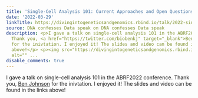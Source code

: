 ```yaml
---
title: 'Single-Cell Analysis 101: Current Approaches and Open Questions'
date: '2022-03-29'
linkTitle: https://divingintogeneticsandgenomics.rbind.io/talk/2022-single-cell-abrf/
source: DNA confesses Data speak on DNA confesses Data speak
description: <p>I gave a talk on single-cell analysis 101 in the ABRF2022 conference.
  Thank you, <a href="https://twitter.com/biobenkj" target="_blank">Ben Johnson</a>
  for the inivtation. I enjoyed it! The slides and video can be found in the links
  above!</p> <p><img src="https://divingintogeneticsandgenomics.rbind.io/img/ABRF-single-cell.png"
  alt="" ...
disable_comments: true
---
```

<p>I gave a talk on single-cell analysis 101 in the ABRF2022 conference. Thank you, <a href="https://twitter.com/biobenkj" target="_blank">Ben Johnson</a> for the inivtation. I enjoyed it! The slides and video can be found in the links above!</p> <p><img src="https://divingintogeneticsandgenomics.rbind.io/img/ABRF-single-cell.png" alt="" ...
